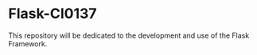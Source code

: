 # Flask-CI0137
This repository will be dedicated to the development and use of the Flask Framework.
